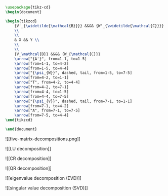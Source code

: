 
```tikz
\usepackage{tikz-cd}
\begin{document}

\begin{tikzcd}
	{V'_{\widetilde{\mathcal{B}}}} &&&& {W'_{\widetilde{\mathcal{C}}}} \\
	\\
	\\
	& X && Y \\
	\\
	\\
	{V_\mathcal{B}} &&&& {W_{\mathcal{C}}}
	\arrow["{A'}", from=1-1, to=1-5]
	\arrow[from=1-1, to=4-2]
	\arrow[from=1-5, to=4-4]
	\arrow["{\psi_{W}}", dashed, tail, from=1-5, to=7-5]
	\arrow[from=4-2, to=1-1]
	\arrow["T", from=4-2, to=4-4]
	\arrow[from=4-2, to=7-1]
	\arrow[from=4-4, to=1-5]
	\arrow[from=4-4, to=7-5]
	\arrow["{\psi_{V}}", dashed, tail, from=7-1, to=1-1]
	\arrow[from=7-1, to=4-2]
	\arrow["A", from=7-1, to=7-5]
	\arrow[from=7-5, to=4-4]
\end{tikzcd}

\end{document}
```




![[five-matrix-decompositions.png]]


![[LU decomposition]]


![[CR decomposition]]


![[QR decomposition]]


![[eigenvalue decomposition (EVD)]]


![[singular value decomposition (SVD)]]


